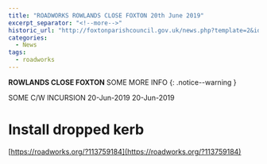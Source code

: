 ```yaml
---
title: "ROADWORKS ROWLANDS CLOSE FOXTON 20th June 2019"
excerpt_separator: "<!--more-->"
historic_url: "http://foxtonparishcouncil.gov.uk/news.php?template=2&id=670"
categories:
  - News
tags:
  - roadworks
---
```


**ROWLANDS CLOSE FOXTON** SOME MORE INFO
{: .notice--warning }

<!--more-->

SOME C/W INCURSION
20-Jun-2019 20-Jun-2019

# Install dropped kerb

[https://roadworks.org/?113759184](https://roadworks.org/?113759184)